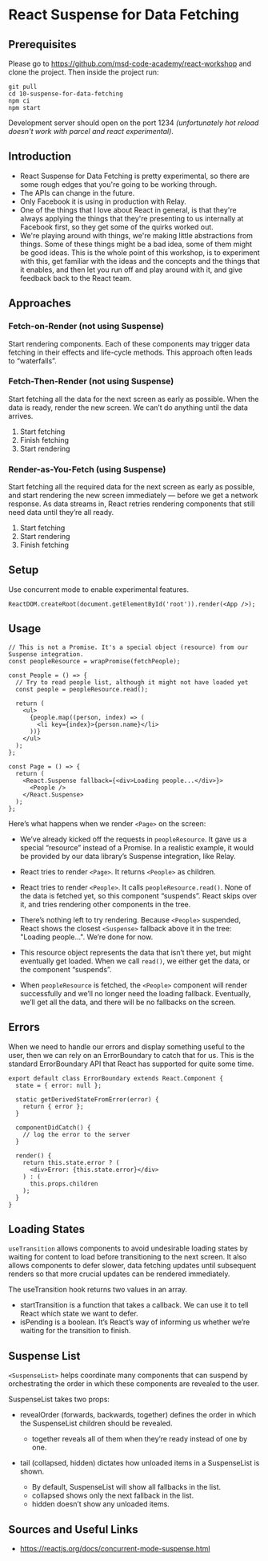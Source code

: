# React Suspense for Data Fetching

## Prerequisites
Please go to https://github.com/msd-code-academy/react-workshop and clone the project. Then inside the project run:

```
git pull
cd 10-suspense-for-data-fetching
npm ci
npm start
```

Development server should open on the port 1234 _(unfortunately hot reload doesn't work with parcel and react experimental)_.

## Introduction

- React Suspense for Data Fetching is pretty experimental, so there are some rough edges that you're going to be working through.
- The APIs can change in the future.
- Only Facebook it is using in production with Relay.
- One of the things that I love about React in general, is that they're always applying the things that they're presenting to us internally at Facebook first, so they get some of the quirks worked out.
- We're playing around with things, we're making little abstractions from things. Some of these things might be a bad idea, some of them might be good ideas. This is the whole point of this workshop, is to experiment with this, get familiar with the ideas and the concepts and the things that it enables, and then let you run off and play around with it, and give feedback back to the React team.

## Approaches

### Fetch-on-Render (not using Suspense)

Start rendering components. Each of these components may trigger data fetching in their effects and life-cycle methods. This approach often leads to “waterfalls”.

### Fetch-Then-Render (not using Suspense)

Start fetching all the data for the next screen as early as possible. When the data is ready, render the new screen. We can’t do anything until the data arrives.

1. Start fetching
2. Finish fetching
3. Start rendering

### Render-as-You-Fetch (using Suspense)

Start fetching all the required data for the next screen as early as possible, and start rendering the new screen immediately — before we get a network response. As data streams in, React retries rendering components that still need data until they’re all ready.

  1. Start fetching
  2. Start rendering
  3. Finish fetching

## Setup

Use concurrent mode to enable experimental features.

```
ReactDOM.createRoot(document.getElementById('root')).render(<App />);
```

## Usage

```
// This is not a Promise. It's a special object (resource) from our Suspense integration.
const peopleResource = wrapPromise(fetchPeople);

const People = () => {
  // Try to read people list, although it might not have loaded yet
  const people = peopleResource.read();

  return (
    <ul>
      {people.map((person, index) => (
        <li key={index}>{person.name}</li>
      ))}
    </ul>
  );
};

const Page = () => {
  return (
    <React.Suspense fallback={<div>Loading people...</div>}>
      <People />
    </React.Suspense>
  );
};
```

Here’s what happens when we render `<Page>` on the screen:

- We’ve already kicked off the requests in `peopleResource`. It gave us a special “resource” instead of a Promise. In a realistic example, it would be provided by our data library’s Suspense integration, like Relay.

- React tries to render `<Page>`. It returns `<People>` as children.

- React tries to render `<People>`. It calls `peopleResource.read()`. None of the data is fetched yet, so this component “suspends”. React skips over it, and tries rendering other components in the tree.

- There’s nothing left to try rendering. Because `<People>` suspended, React shows the closest `<Suspense>` fallback above it in the tree: "Loading people...". We’re done for now.

- This resource object represents the data that isn’t there yet, but might eventually get loaded. When we call `read()`, we either get the data, or the component “suspends”.

- When `peopleResource` is fetched, the `<People>` component will render successfully and we’ll no longer need the loading fallback. Eventually, we’ll get all the data, and there will be no fallbacks on the screen.

## Errors

When we need to handle our errors and display something useful to the user, then we can rely on an ErrorBoundary to catch that for us. This is the standard ErrorBoundary API that React has supported for quite some time.

```
export default class ErrorBoundary extends React.Component {
  state = { error: null };

  static getDerivedStateFromError(error) {
    return { error };
  }

  componentDidCatch() {
    // log the error to the server
  }

  render() {
    return this.state.error ? (
      <div>Error: {this.state.error}</div>
    ) : (
      this.props.children
    );
  }
}
```

## Loading States

`useTransition` allows components to avoid undesirable loading states by waiting for content to load before transitioning to the next screen. It also allows components to defer slower, data fetching updates until subsequent renders so that more crucial updates can be rendered immediately.

The useTransition hook returns two values in an array.

- startTransition is a function that takes a callback. We can use it to tell React which state we want to defer.
- isPending is a boolean. It’s React’s way of informing us whether we’re waiting for the transition to finish.


## Suspense List

`<SuspenseList>` helps coordinate many components that can suspend by orchestrating the order in which these components are revealed to the user.

SuspenseList takes two props:

- revealOrder (forwards, backwards, together) defines the order in which the SuspenseList children should be revealed.

  - together reveals all of them when they’re ready instead of one by one.

- tail (collapsed, hidden) dictates how unloaded items in a SuspenseList is shown.

  - By default, SuspenseList will show all fallbacks in the list.
  - collapsed shows only the next fallback in the list.
  - hidden doesn’t show any unloaded items.

## Sources and Useful Links
- https://reactjs.org/docs/concurrent-mode-suspense.html
